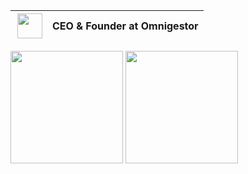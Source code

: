 |<a href="https://omnigestor.com"><img align="right" width="40" src="https://omnigestor.com/images/logo.png"></a>|CEO & Founder at Omnigestor|       
|---------------------------|--------------------------------------------------------------------------------------------------------------------------------|

<div style="display: inline_block">
<img height="180em" src="https://github-readme-stats.vercel.app/api?username=dimersonmartins&show_icons=true&theme=tokyonight"/>
<img height="180em" src="https://github-readme-stats-eight-theta.vercel.app/api/top-langs/?username=dimersonmartins&layout=compact&langs_count=8&theme=tokyonight"/>
</div>
